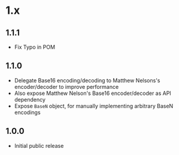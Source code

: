 # 1.x

## 1.1.1
* Fix Typo in POM

## 1.1.0

* Delegate Base16 encoding/decoding to Matthew Nelsons's encoder/decoder to improve performance
* Also expose Matthew Nelson's Base16 encoder/decoder as API dependency
* Expose `BaseN` object, for manually implementing arbitrary BaseN encodings

## 1.0.0

* Initial public release